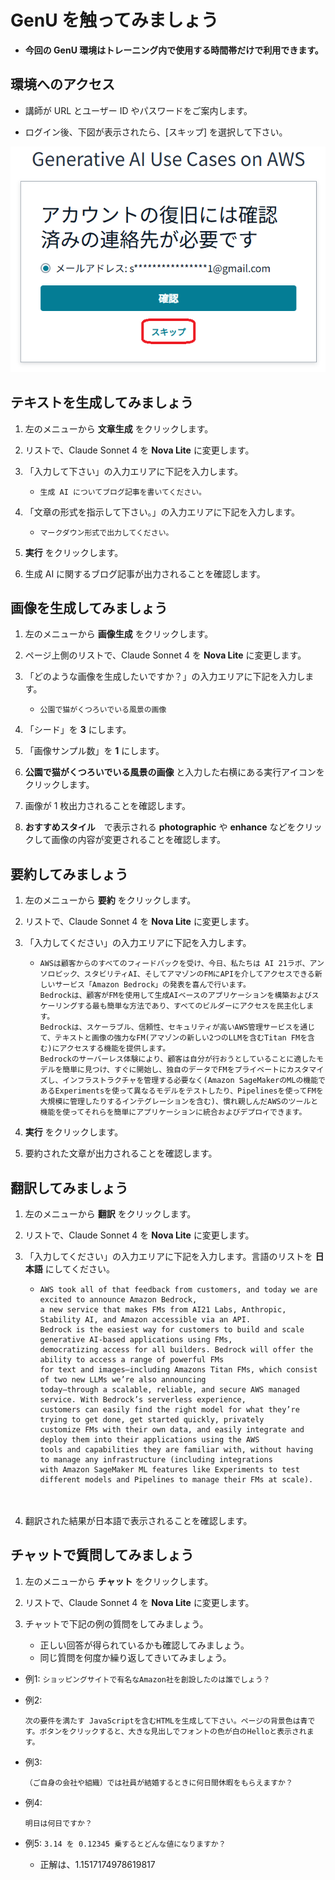 # GenU を触ってみましょう

* **今回の GenU 環境はトレーニング内で使用する時間帯だけで利用できます。**

## 環境へのアクセス

* 講師が URL とユーザー ID やパスワードをご案内します。

* ログイン後、下図が表示されたら、[スキップ] を選択して下さい。

![概要](images/genu-skip.png)

## テキストを生成してみましょう

1. 左のメニューから **文章生成** をクリックします。

1. リストで、Claude Sonnet 4 を **Nova Lite** に変更します。
      
1. 「入力して下さい」の入力エリアに下記を入力します。

    - ```
      生成 AI についてブログ記事を書いてください。
      ```

1. 「文章の形式を指示して下さい。」の入力エリアに下記を入力します。

    - ```
      マークダウン形式で出力してください。
      ```

1. **実行** をクリックします。

1. 生成 AI に関するブログ記事が出力されることを確認します。



## 画像を生成してみましょう

1. 左のメニューから **画像生成** をクリックします。

1. ページ上側のリストで、Claude Sonnet 4 を **Nova Lite** に変更します。

1. 「どのような画像を生成したいですか？」の入力エリアに下記を入力します。

    - ```
      公園で猫がくつろいでいる風景の画像
      ```

1. 「シード」を **3** にします。

1. 「画像サンプル数」を **1** にします。

1. **公園で猫がくつろいでいる風景の画像** と入力した右横にある実行アイコンをクリックします。

1. 画像が 1 枚出力されることを確認します。

1. **おすすめスタイル**　で表示される **photographic** や **enhance** などをクリックして画像の内容が変更されることを確認します。

## 要約してみましょう

1. 左のメニューから **要約** をクリックします。

1. リストで、Claude Sonnet 4 を **Nova Lite** に変更します。

1. 「入力してください」の入力エリアに下記を入力します。

    - ```
      AWSは顧客からのすべてのフィードバックを受け、今日、私たちは AI 21ラボ、アンソロピック、スタビリティAI、そしてアマゾンのFMにAPIを介してアクセスできる新しいサービス「Amazon Bedrock」の発表を喜んで行います。
      Bedrockは、顧客がFMを使用して生成AIベースのアプリケーションを構築およびスケーリングする最も簡単な方法であり、すべてのビルダーにアクセスを民主化します。
      Bedrockは、スケーラブル、信頼性、セキュリティが高いAWS管理サービスを通じて、テキストと画像の強力なFM(アマゾンの新しい2つのLLMを含むTitan FMを含む)にアクセスする機能を提供します。
      Bedrockのサーバーレス体験により、顧客は自分が行おうとしていることに適したモデルを簡単に見つけ、すぐに開始し、独自のデータでFMをプライベートにカスタマイズし、インフラストラクチャを管理する必要なく(Amazon SageMakerのMLの機能であるExperimentsを使って異なるモデルをテストしたり、Pipelinesを使ってFMを大規模に管理したりするインテグレーションを含む)、慣れ親しんだAWSのツールと機能を使ってそれらを簡単にアプリケーションに統合およびデプロイできます。
      ```

1. **実行** をクリックします。

1. 要約された文章が出力されることを確認します。


## 翻訳してみましょう

1. 左のメニューから **翻訳** をクリックします。

1. リストで、Claude Sonnet 4 を **Nova Lite** に変更します。

1. 「入力してください」の入力エリアに下記を入力します。言語のリストを **日本語** にしてください。

    - ```
      AWS took all of that feedback from customers, and today we are excited to announce Amazon Bedrock, 
      a new service that makes FMs from AI21 Labs, Anthropic, Stability AI, and Amazon accessible via an API. 
      Bedrock is the easiest way for customers to build and scale generative AI-based applications using FMs, 
      democratizing access for all builders. Bedrock will offer the ability to access a range of powerful FMs 
      for text and images—including Amazons Titan FMs, which consist of two new LLMs we’re also announcing 
      today—through a scalable, reliable, and secure AWS managed service. With Bedrock’s serverless experience, 
      customers can easily find the right model for what they’re trying to get done, get started quickly, privately 
      customize FMs with their own data, and easily integrate and deploy them into their applications using the AWS 
      tools and capabilities they are familiar with, without having to manage any infrastructure (including integrations 
      with Amazon SageMaker ML features like Experiments to test different models and Pipelines to manage their FMs at scale).
   　 
   
1. 翻訳された結果が日本語で表示されることを確認します。

## チャットで質問してみましょう

1. 左のメニューから **チャット** をクリックします。

1. リストで、Claude Sonnet 4 を **Nova Lite** に変更します。

1. チャットで下記の例の質問をしてみましょう。

    - 正しい回答が得られているかも確認してみましょう。
    - 同じ質問を何度か繰り返してきいてみましょう。

* 例1:
      ```
      ショッピングサイトで有名なAmazon社を創設したのは誰でしょう？
      ```

* 例2:
     ```
     次の要件を満たす JavaScriptを含むHTMLを生成して下さい。ページの背景色は青です。ボタンをクリックすると、大きな見出しでフォントの色が白のHelloと表示されます。
     ```

* 例3:
    ```
   （ご自身の会社や組織）では社員が結婚するときに何日間休暇をもらえますか？
    ```

* 例4:
    ```
    明日は何日ですか？
    ```

* 例5: ```
       3.14 を 0.12345 乗するとどんな値になりますか？
       ```
    - 正解は、1.1517174978619817 



  
















